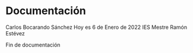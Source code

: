 # Documentación

Carlos Bocarando Sánchez
Hoy es 6 de Enero de 2022
IES Mestre Ramón Estévez

Fin de documentación
